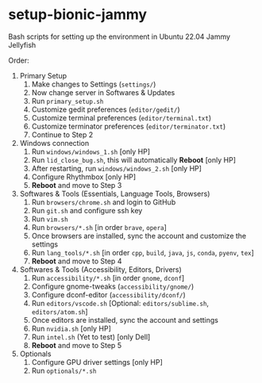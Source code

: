 # setup-bionic-jammy

Bash scripts for setting up the environment in Ubuntu 22.04 Jammy Jellyfish

Order:

1. Primary Setup
   1. Make changes to Settings (`settings/`)
   2. Now change server in Softwares & Updates
   3. Run `primary_setup.sh`
   4. Customize gedit preferences (`editor/gedit/`)
   5. Customize terminal preferences (`editor/terminal.txt`)
   6. Customize terminator preferences (`editor/terminator.txt`)
   7. Continue to Step 2
2. Windows connection
   1. Run `windows/windows_1.sh` [only HP]
   2. Run `lid_close_bug.sh`, this will automatically **Reboot** [only HP]
   3. After restarting, run `windows/windows_2.sh` [only HP]
   4. Configure Rhythmbox [only HP]
   5. **Reboot** and move to Step 3
3. Softwares & Tools (Essentials, Language Tools, Browsers)
   1. Run `browsers/chrome.sh` and login to GitHub
   2. Run `git.sh` and configure ssh key
   3. Run `vim.sh`
   4. Run `browsers/*.sh` [in order `brave`, `opera`]
   5. Once browsers are installed, sync the account and customize the settings
   6. Run `lang_tools/*.sh` [in order `cpp`, `build`, `java`, `js`, `conda`, `pyenv`, `tex`]
   7. **Reboot** and move to Step 4
4. Softwares & Tools (Accessibility, Editors, Drivers)
   1. Run `accessibility/*.sh` [in order `gnome`, `dconf`]
   2. Configure gnome-tweaks (`accessibility/gnome/`)
   3. Configure dconf-editor (`accessibility/dconf/`)
   4. Run `editors/vscode.sh` [Optional: `editors/sublime.sh`, `editors/atom.sh`]
   5. Once editors are installed, sync the account and settings
   6. Run `nvidia.sh` [only HP]
   7. Run `intel.sh` (Yet to test) [only Dell]
   8. **Reboot** and move to Step 5
5. Optionals
   1. Configure GPU driver settings [only HP]
   2. Run `optionals/*.sh`
